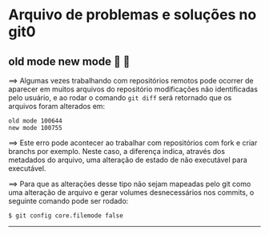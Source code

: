 # Arquivo de problemas e soluções no git0 #

## old mode new mode :older_adult: :baby: ##

&xrArr; Algumas vezes trabalhando com repositórios remotos pode ocorrer de aparecer em muitos arquivos do repositório modificações não identificadas pelo usuário, e ao rodar o comando `git diff` será retornado que os arquivos foram alterados em:

``` 
old mode 100644
new mode 100755
```

&xrArr; Este erro pode acontecer ao trabalhar com repositórios com fork e criar branchs por exemplo. Neste caso, a diferença indica, através dos metadados do arquivo, uma alteração de estado de não executável para executável. 

&xrArr; Para que as alterações desse tipo não sejam mapeadas pelo git como uma alteração de arquivo e gerar volumes desnecessários nos commits, o seguinte comando pode ser rodado: 

``` shell
$ git config core.filemode false
```

---
